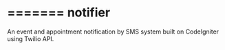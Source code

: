 =======
notifier
========

An event and appointment notification by SMS system built on CodeIgniter using Twilio API.


